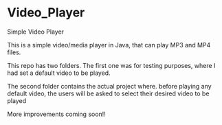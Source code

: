 # Video_Player
Simple Video Player

This is a simple video/media player in Java, that can play MP3 and MP4 files.

This repo has two folders. The first one was for testing purposes, where I had set a default video to be played.

The second folder contains the actual project where. before playing any default video, the users will be asked to select their desired video to be played

More improvements coming soon!!
